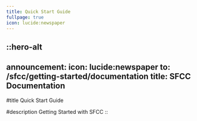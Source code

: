 ```yaml
---
title: Quick Start Guide
fullpage: true
icon: lucide:newspaper
---
```


::hero-alt
---
announcement:
  icon: lucide:newspaper
  to: /sfcc/getting-started/documentation
  title: SFCC Documentation
---

#title
Quick Start Guide

#description
Getting Started with SFCC
::

